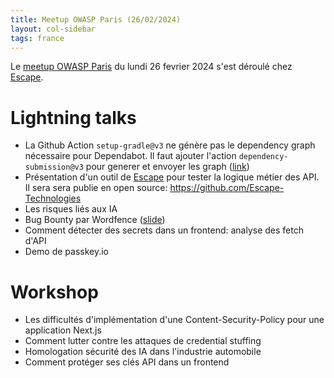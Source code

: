 ```yaml
---
title: Meetup OWASP Paris (26/02/2024)
layout: col-sidebar
tags: france
---
```


Le [meetup OWASP Paris](https://www.meetup.com/owasp-france/events/299012483/) du lundi 26 fevrier 2024 s'est déroulé chez [Escape](https://escape.tech).

# Lightning talks

- La Github Action ``setup-gradle@v3`` ne génère pas le dependency graph nécessaire pour Dependabot. Il faut ajouter l'action ``dependency-submission@v3`` pour generer et envoyer les graph ([link](https://github.com/gradle/actions))
- Présentation d'un outil de [Escape](https://escape.tech) pour tester la logique métier des API. Il sera sera publie en open source: https://github.com/Escape-Technologies
- Les risques liés aux IA
- Bug Bounty par Wordfence ([slide](https://docs.google.com/presentation/d/10m_FZW5qqMaH6x8SlxD_yl7Pf0iAhSk7SRehZgNKE_E/edit#slide=id.g2bc85d632b1_0_9))
- Comment détecter des secrets dans un frontend: analyse des fetch d'API
- Demo de passkey.io

# Workshop

- Les difficultés d'implémentation d'une Content-Security-Policy pour une application Next.js
- Comment lutter contre les attaques de credential stuffing
- Homologation sécurité des IA dans l'industrie automobile
- Comment protéger ses clés API dans un frontend
